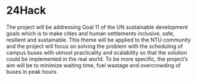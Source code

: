 # 24Hack
The project will be addressing Goal 11 of the UN sustainable development goals which is to make cities and human settlements inclusive, safe, resilient and sustainable. 
This theme will be applied to the NTU community and the project will focus on solving the problem with the scheduling of campus buses with utmost practicality and scalability so that the solution could be implemented in the real world. 
To be more specific, the project’s aim will be to minimize waiting time, fuel wastage and overcrowding of buses in peak hours.

